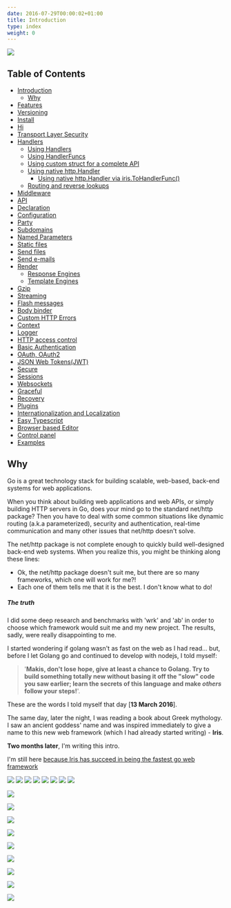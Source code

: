 ```yaml
---
date: 2016-07-29T00:00:02+01:00
title: Introduction
type: index
weight: 0
---
```

<a href ="https://github.com/kataras/iris"> <img src="http://iris-go.com/assets/book/cover_4.jpg" /> </a>


## Table of Contents

* [Introduction](/)
    * [Why](#why)
* [Features](features/)
* [Versioning](versioning/)
* [Install](install/)
* [Hi](hi/)
* [Transport Layer Security](tls/)
* [Handlers](handlers/)
   * [Using Handlers](using-handlers/)
   * [Using HandlerFuncs](using-handlerfuncs/)
   * [Using custom struct for a complete API](using-handlerapi/)
   * [Using native http.Handler](using-native-httphandler/)
       * [Using native http.Handler via iris.ToHandlerFunc()](using-native-httphandler-via-tohandlerfunc/)
   * [Routing and reverse lookups](routing/)
* [Middleware](middleware/)
* [API](api/)
* [Declaration](declaration/)
* [Configuration](configuration/)
* [Party](party/)
* [Subdomains](subdomains/)
* [Named Parameters](named-parameters/)
* [Static files](static-files/)
* [Send files](send-files/)
* [Send e-mails](mail/)
* [Render](render/)
   * [Response Engines](/response-engines/)
   * [Template Engines](/template-engines/)
* [Gzip](gzip/)
* [Streaming](streaming/)
* [Flash messages](flashmessages/)
* [Body binder](request-body-bind/)
* [Custom HTTP Errors](custom-http-errors/)
* [Context](context/)
* [Logger](logger/)
* [HTTP access control](middleware-cors/)
* [Basic Authentication](basic-authentication/)
* [OAuth, OAuth2](plugin-oauth/)
* [JSON Web Tokens(JWT)](jwt/)
* [Secure](middleware-secure/)
* [Sessions](package-sessions/)
* [Websockets](package-websocket/)
* [Graceful](package-graceful/)
* [Recovery](middleware-recovery/)
* [Plugins](plugins/)
* [Internationalization and Localization](middleware-internationalization-and-localization/)
* [Easy Typescript](plugin-typescript/)
* [Browser based Editor](plugin-editor/)
* [Control panel](plugin-iriscontrol/)
* [Examples](https://github.com/iris-contrib/examples)

## Why

Go is a great technology stack for building scalable, web-based, back-end systems for web 
applications. 

When you think about building web applications and web APIs, or simply building HTTP servers in Go, does your mind go to the standard net/http package?
Then you have to deal with some common situations like dynamic routing (a.k.a parameterized), security and authentication, real-time communication and many other issues that net/http doesn't solve. 

The net/http package is not complete enough to quickly build well-designed back-end web systems. When you realize this, you might be thinking along these lines:

- Ok, the net/http package doesn't suit me, but there are so many frameworks, which one will work for me?!
- Each one of them tells me that it is the best. I don't know what to do!

##### The truth

I did some deep research and benchmarks with 'wrk' and 'ab' in order to choose which framework would suit me and my new project. The results, sadly, were really disappointing to me.

I started wondering if golang wasn't as fast on the web as I had read... but, before I let Golang go and continued to develop with nodejs, I told myself:

> '**Makis, don't lose hope, give at least a chance to Golang. Try to build something totally new without basing it off the "slow" code you saw earlier; learn the secrets of this language and make *others* follow your steps!**'.

These are the words I told myself that day [**13 March 2016**]. 

The same day, later the night, I was reading a book about Greek mythology. I saw an ancient goddess' name and was inspired immediately to give a name to this new web framework (which I had already started writing) - **Iris**.

**Two months later**, I'm writing this intro. 

 I'm still here [because Iris has succeed in being the fastest go web framework](https://github.com/kataras/iris#benchmarks)

![](comment1.png)
![](comment2.png)
![](comment3.png)
![](comment4.png)
![](comment5.png)
![](comment6.png)
![](comment7.png)
![](comment8.png)

![](comment10.png)

![](comment12.png)

![](comment13.png)

![](comment14.png)

![](comment17.png)


![](comment21.png)

![](comment22.png)

![](comment24.png)

![](comment23.png)